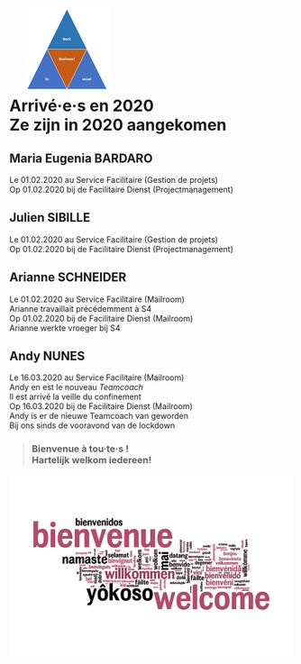 <link rel="stylesheet" href="foghorn2.css">
<link rel="stylesheet" href="Ulysses.css">
<link rel="stylesheet" href="S2.css">

# &nbsp;&nbsp;&nbsp; ![](b2ub.png)<br>Arrivé&middot;e&middot;s en 2020<br>Ze zijn in 2020 aangekomen 

## Maria Eugenia BARDARO

Le 01.02.2020 au Service Facilitaire (Gestion de projets)  
Op 01.02.2020 bij de Facilitaire Dienst (Projectmanagement)

## Julien SIBILLE

Le 01.02.2020 au Service Facilitaire (Gestion de projets)  
Op 01.02.2020 bij de Facilitaire Dienst (Projectmanagement)

## Arianne SCHNEIDER

Le 01.02.2020 au Service Facilitaire (Mailroom)  
Arianne travaillait précédemment à S4  
Op 01.02.2020 bij de Facilitaire Dienst (Mailroom)  
Arianne werkte vroeger bij S4

## Andy NUNES

Le 16.03.2020 au Service Facilitaire (Mailroom)  
Andy en est le nouveau *Teamcoach*  
Il est arrivé la veille du confinement  
Op 16.03.2020 bij de Facilitaire Dienst (Mailroom)  
Andy is er de nieuwe Teamcoach van geworden  
Bij ons sinds de vooravond van de lockdown

> ### Bienvenue à tou&middot;te&middot;s !<br>Hartelijk welkom iedereen!

![](welcome.png)